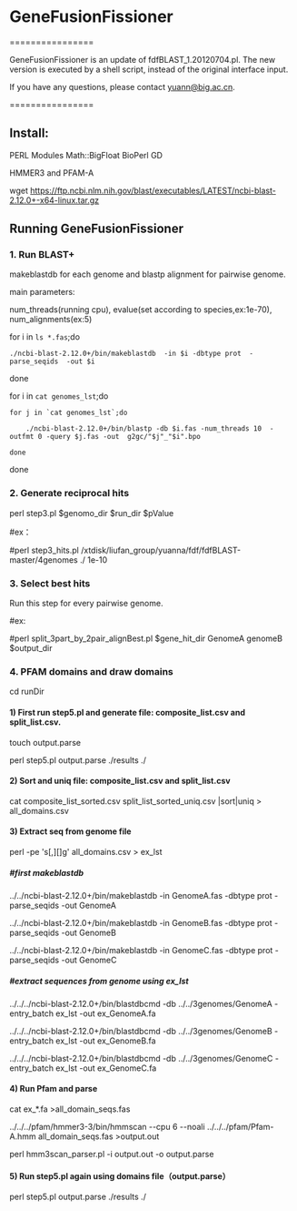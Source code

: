 # GeneFusionFissioner


================

GeneFusionFissioner is an update of fdfBLAST_1.20120704.pl. The new version is executed by a shell script, instead of the original interface input.

If you have any questions, please contact yuann@big.ac.cn.

================





## Install:


PERL Modules Math::BigFloat BioPerl GD

HMMER3 and PFAM-A

wget https://ftp.ncbi.nlm.nih.gov/blast/executables/LATEST/ncbi-blast-2.12.0+-x64-linux.tar.gz

## Running GeneFusionFissioner

### 1. Run BLAST+

makeblastdb for each genome and blastp alignment for pairwise genome.

main parameters:

num_threads(running cpu), evalue(set according to species,ex:1e-70), num_alignments(ex:5)


for i in `ls *.fas`;do 

	./ncbi-blast-2.12.0+/bin/makeblastdb  -in $i -dbtype prot  -parse_seqids  -out $i

done


for i in `cat genomes_lst`;do

	for j in `cat genomes_lst`;do 
	
      	./ncbi-blast-2.12.0+/bin/blastp -db $i.fas -num_threads 10  -outfmt 0 -query $j.fas -out  g2gc/"$j"_"$i".bpo
      
	done
	
done


### 2. Generate reciprocal hits

perl step3.pl $genomo_dir $run_dir $pValue

#ex：

#perl step3_hits.pl /xtdisk/liufan_group/yuanna/fdf/fdfBLAST-master/4genomes ./ 1e-10

### 3. Select best hits

Run this step for every pairwise genome.

#ex:

#perl split_3part_by_2pair_alignBest.pl $gene_hit_dir  GenomeA genomeB $output_dir

### 4. PFAM domains and draw domains

cd runDir

#### 1) First run step5.pl and  generate file: composite_list.csv and split_list.csv.

touch output.parse

perl step5.pl output.parse  ./results  ./
<br>
#### 2) Sort and uniq file: composite_list.csv and split_list.csv

cat composite_list_sorted.csv split_list_sorted_uniq.csv |sort|uniq  > all_domains.csv
<br>
#### 3) Extract seq from genome file

perl  -pe 's[,][]g' all_domains.csv > ex_lst

##### #first makeblastdb

../../ncbi-blast-2.12.0+/bin/makeblastdb -in GenomeA.fas -dbtype prot  -parse_seqids  -out GenomeA

../../ncbi-blast-2.12.0+/bin/makeblastdb -in GenomeB.fas -dbtype prot  -parse_seqids  -out GenomeB

../../ncbi-blast-2.12.0+/bin/makeblastdb -in GenomeC.fas -dbtype prot  -parse_seqids  -out GenomeC

##### #extract sequences from genome using ex_lst

../../../ncbi-blast-2.12.0+/bin/blastdbcmd -db  ../../3genomes/GenomeA  -entry_batch ex_lst   -out ex_GenomeA.fa 

../../../ncbi-blast-2.12.0+/bin/blastdbcmd -db  ../../3genomes/GenomeB  -entry_batch ex_lst   -out ex_GenomeB.fa 

../../../ncbi-blast-2.12.0+/bin/blastdbcmd -db  ../../3genomes/GenomeC  -entry_batch ex_lst   -out ex_GenomeC.fa
<br>
####  4) Run Pfam and parse

cat ex_*.fa >all_domain_seqs.fas

../../../pfam/hmmer3-3/bin/hmmscan  --cpu 6 --noali  ../../../pfam/Pfam-A.hmm   all_domain_seqs.fas >output.out 

perl hmm3scan_parser.pl -i output.out -o output.parse
<br>
#### 5) Run step5.pl again using domains file（output.parse） 

perl step5.pl output.parse  ./results ./


